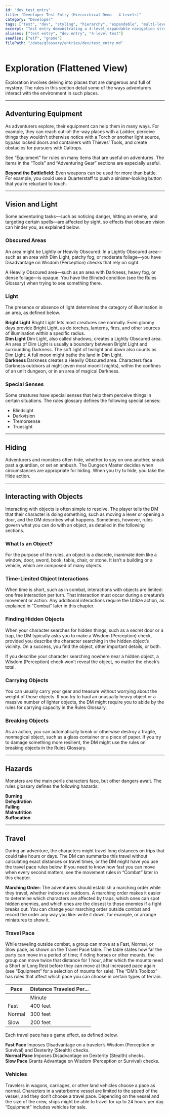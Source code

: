 ```yaml
---
id: "dev_test_entry"
title: "Developer Test Entry (Hierarchical Demo - 4 Levels)"
category: "Developer"
tags: ["test", "dev", "styling", "hierarchy", "expandable", "multi-level", "4-level"]
excerpt: "Test entry demonstrating a 4-level expandable navigation structure with Gnome and Elf race/subrace/lineage examples."
aliases: ["test entry", "dev entry", "4-level test"]
seeAlso: ["elf", "gnome"]
filePath: "/data/glossary/entries/dev/test_entry.md"
---
```

# Exploration (Flattened View)

<p class="glossary-intro-quote">
Exploration involves delving into places that are dangerous and full of mystery. The rules in this section detail some of the ways adventurers interact with the environment in such places.
</p>

---

## Adventuring Equipment

<p class="glossary-intro-quote">
As adventurers explore, their equipment can help them in many ways. For example, they can reach out-of-the-way places with a Ladder, perceive things they wouldn’t otherwise notice with a Torch or another light source, bypass locked doors and containers with Thieves’ Tools, and create obstacles for pursuers with Caltrops.
</p>

<p>
See “Equipment” for rules on many items that are useful on adventures. The items in the “Tools” and “Adventuring Gear” sections are especially useful.
</p>

<div class="glossary-callout">
  <strong>Beyond the Battlefield:</strong> Even weapons can be used for more than battle. For example, you could use a Quarterstaff to push a sinister-looking button that you’re reluctant to touch.
</div>

---

## Vision and Light

<p class="glossary-intro-quote">
Some adventuring tasks—such as noticing danger, hitting an enemy, and targeting certain spells—are affected by sight, so effects that obscure vision can hinder you, as explained below.
</p>

### Obscured Areas
An area might be Lightly or Heavily Obscured. In a Lightly Obscured area—such as an area with Dim Light, patchy fog, or moderate foliage—you have Disadvantage on Wisdom (Perception) checks that rely on sight.

A Heavily Obscured area—such as an area with Darkness, heavy fog, or dense foliage—is opaque. You have the Blinded condition (see the Rules Glossary) when trying to see something there.

### Light
The presence or absence of light determines the category of illumination in an area, as defined below.
<div class="glossary-example-list">
  <div class="glossary-example-item">
    <strong>Bright Light</strong>
    <span>Bright Light lets most creatures see normally. Even gloomy days provide Bright Light, as do torches, lanterns, fires, and other sources of illumination within a specific radius.</span>
  </div>
  <div class="glossary-example-item">
    <strong>Dim Light</strong>
    <span>Dim Light, also called shadows, creates a Lightly Obscured area. An area of Dim Light is usually a boundary between Bright Light and surrounding Darkness. The soft light of twilight and dawn also counts as Dim Light. A full moon might bathe the land in Dim Light.</span>
  </div>
  <div class="glossary-example-item">
    <strong>Darkness</strong>
    <span>Darkness creates a Heavily Obscured area. Characters face Darkness outdoors at night (even most moonlit nights), within the confines of an unlit dungeon, or in an area of magical Darkness.</span>
  </div>
</div>

### Special Senses
Some creatures have special senses that help them perceive things in certain situations. The rules glossary defines the following special senses:
- Blindsight
- Darkvision
- Tremorsense
- Truesight

---

## Hiding
Adventurers and monsters often hide, whether to spy on one another, sneak past a guardian, or set an ambush. The Dungeon Master decides when circumstances are appropriate for hiding. When you try to hide, you take the Hide action.

---

## Interacting with Objects

<p class="glossary-intro-quote">
Interacting with objects is often simple to resolve. The player tells the DM that their character is doing something, such as moving a lever or opening a door, and the DM describes what happens. Sometimes, however, rules govern what you can do with an object, as detailed in the following sections.
</p>

### What Is an Object?
For the purpose of the rules, an object is a discrete, inanimate item like a window, door, sword, book, table, chair, or stone. It isn’t a building or a vehicle, which are composed of many objects.

### Time-Limited Object Interactions
When time is short, such as in combat, interactions with objects are limited: one free interaction per turn. That interaction must occur during a creature’s movement or action. Any additional interactions require the Utilize action, as explained in “Combat” later in this chapter.

### Finding Hidden Objects
When your character searches for hidden things, such as a secret door or a trap, the DM typically asks you to make a Wisdom (Perception) check, provided you describe the character searching in the hidden object’s vicinity. On a success, you find the object, other important details, or both.

If you describe your character searching nowhere near a hidden object, a Wisdom (Perception) check won’t reveal the object, no matter the check’s total.

### Carrying Objects
You can usually carry your gear and treasure without worrying about the weight of those objects. If you try to haul an unusually heavy object or a massive number of lighter objects, the DM might require you to abide by the rules for carrying capacity in the Rules Glossary.

### Breaking Objects
As an action, you can automatically break or otherwise destroy a fragile, nonmagical object, such as a glass container or a piece of paper. If you try to damage something more resilient, the DM might use the rules on breaking objects in the Rules Glossary.

---

## Hazards

<p class="glossary-intro-quote">
Monsters are the main perils characters face, but other dangers await. The rules glossary defines the following hazards:
</p>

<div class="glossary-example-list">
  <div class="glossary-example-item"><strong>Burning</strong></div>
  <div class="glossary-example-item"><strong>Dehydration</strong></div>
  <div class="glossary-example-item"><strong>Falling</strong></div>
  <div class="glossary-example-item"><strong>Malnutrition</strong></div>
  <div class="glossary-example-item"><strong>Suffocation</strong></div>
</div>

---

## Travel

<p class="glossary-intro-quote">
During an adventure, the characters might travel long distances on trips that could take hours or days. The DM can summarize this travel without calculating exact distances or travel times, or the DM might have you use the travel pace rules below. If you need to know how fast you can move when every second matters, see the movement rules in “Combat” later in this chapter.
</p>

<div class="glossary-callout">
  <strong>Marching Order:</strong> The adventurers should establish a marching order while they travel, whether indoors or outdoors. A marching order makes it easier to determine which characters are affected by traps, which ones can spot hidden enemies, and which ones are the closest to those enemies if a fight breaks out. You can change your marching order outside combat and record the order any way you like: write it down, for example, or arrange miniatures to show it.
</div>

### Travel Pace
While traveling outside combat, a group can move at a Fast, Normal, or Slow pace, as shown on the Travel Pace table. The table states how far the party can move in a period of time; if riding horses or other mounts, the group can move twice that distance for 1 hour, after which the mounts need a Short or Long Rest before they can move at that increased pace again (see “Equipment” for a selection of mounts for sale). The “DM’s Toolbox” has rules that affect which pace you can choose in certain types of terrain.

| Pace   | Distance Traveled Per... |
|--------|--------------------------|
|        | Minute  | Hour   | Day    |
| Fast   | 400 feet| 4 miles| 30 miles |
| Normal | 300 feet| 3 miles| 24 miles |
| Slow   | 200 feet| 2 miles| 18 miles |

Each travel pace has a game effect, as defined below.

<div class="glossary-example-list">
    <div class="glossary-example-item">
        <strong>Fast Pace</strong>
        <span>Imposes Disadvantage on a traveler’s Wisdom (Perception or Survival) and Dexterity (Stealth) checks.</span>
    </div>
    <div class="glossary-example-item">
        <strong>Normal Pace</strong>
        <span>Imposes Disadvantage on Dexterity (Stealth) checks.</span>
    </div>
    <div class="glossary-example-item">
        <strong>Slow Pace</strong>
        <span>Grants Advantage on Wisdom (Perception or Survival) checks.</span>
    </div>
</div>

### Vehicles
Travelers in wagons, carriages, or other land vehicles choose a pace as normal. Characters in a waterborne vessel are limited to the speed of the vessel, and they don’t choose a travel pace. Depending on the vessel and the size of the crew, ships might be able to travel for up to 24 hours per day. “Equipment” includes vehicles for sale.